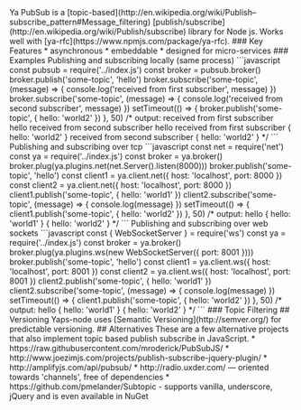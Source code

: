 <script src="https://cdn.jsdelivr.net/npm/mermaid/dist/mermaid.min.js"></script/>
<script/>mermaid.initialize({startOnLoad:true});</script/>

Ya PubSub is a [topic-based](http://en.wikipedia.org/wiki/Publish–subscribe_pattern#Message_filtering) [publish/subscribe](http://en.wikipedia.org/wiki/Publish/subscribe) library for Node js.

Works well with [ya-rfc](https://www.npmjs.com/package/ya-rfc).

### Key Features
* asynchronous
* embeddable
* designed for micro-services


### Examples
Publishing and subscribing locally (same process)
```javascript
const pubsub = require('../index.js')

const broker = pubsub.broker()

broker.publish('some-topic', 'hello')

broker.subscribe('some-topic', (message) => {
  console.log('received from first subscriber', message)
})

broker.subscribe('some-topic', (message) => {
  console.log('received from second subscriber', message)
})

setTimeout(() => {
  broker.publish('some-topic', { hello: 'world2' })
}, 50)

/* output:
received from first subscriber hello
received from second subscriber hello
received from first subscriber { hello: 'world2' }
received from second subscriber { hello: 'world2' }
*/

```
Publishing and subscribing over tcp
```javascript
const net = require('net')
const ya = require('../index.js')

const broker = ya.broker()
broker.plug(ya.plugins.net(net.Server().listen(8000)))

broker.publish('some-topic', 'hello')

const client1 = ya.client.net({ host: 'localhost', port: 8000 })
const client2 = ya.client.net({ host: 'localhost', port: 8000 })

client1.publish('some-topic', { hello: 'world1' })

client2.subscribe('some-topic', (message) => {
  console.log(message)
})

setTimeout(() => {
  client1.publish('some-topic', { hello: 'world2' })
}, 50)

/* output:
hello
{ hello: 'world1' }
{ hello: 'world2' }
*/

```
Publishing and subscribing over web sockets
```javascript
const { WebSocketServer } = require('ws')
const ya = require('../index.js')

const broker = ya.broker()
broker.plug(ya.plugins.ws(new WebSocketServer({ port: 8001 })))
broker.publish('some-topic', 'hello')

const client1 = ya.client.ws({ host: 'localhost', port: 8001 })
const client2 = ya.client.ws({ host: 'localhost', port: 8001 })

client2.publish('some-topic', { hello: 'world1' })

client2.subscribe('some-topic', (message) => {
  console.log(message)
})

setTimeout(() => {
  client1.publish('some-topic', { hello: 'world2' })
}, 50)

/* output:
hello
{ hello: 'world1' }
{ hello: 'world2' }
*/

```

### Topic Filtering


## Versioning

Yaps-node uses [Semantic Versioning](http://semver.org/) for predictable versioning.

## Alternatives

These are a few alternative projects that also implement topic based publish subscribe in JavaScript.

* https://raw.githubusercontent.com/mroderick/PubSubJS/
* http://www.joezimjs.com/projects/publish-subscribe-jquery-plugin/
* http://amplifyjs.com/api/pubsub/
* http://radio.uxder.com/ — oriented towards 'channels', free of dependencies
* https://github.com/pmelander/Subtopic - supports vanilla, underscore, jQuery and is even available in NuGet
